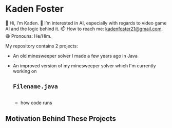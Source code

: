 # Kaden Foster
👋 Hi, I’m Kaden.
👀 I’m interested in AI, especially with regards to video game AI and the logic behind it.
📫 How to reach me: kadenfoster21@gmail.com.
😄 Pronouns: He/Him.

My repository contains 2 projects:
- An old minesweeper solver I made a few years ago in Java
- An improved version of my minesweeper solver which I'm currently working on

  ## `Filename.java`
  ```
  
  ```
  - how code runs
## Motivation Behind These Projects
